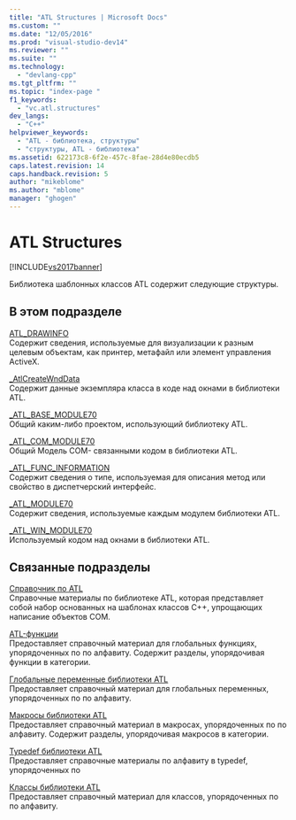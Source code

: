 ```yaml
---
title: "ATL Structures | Microsoft Docs"
ms.custom: ""
ms.date: "12/05/2016"
ms.prod: "visual-studio-dev14"
ms.reviewer: ""
ms.suite: ""
ms.technology: 
  - "devlang-cpp"
ms.tgt_pltfrm: ""
ms.topic: "index-page "
f1_keywords: 
  - "vc.atl.structures"
dev_langs: 
  - "C++"
helpviewer_keywords: 
  - "ATL - библиотека, структуры"
  - "структуры, ATL - библиотека"
ms.assetid: 622173c8-6f2e-457c-8fae-28d4e80ecdb5
caps.latest.revision: 14
caps.handback.revision: 5
author: "mikeblome"
ms.author: "mblome"
manager: "ghogen"
---
```

# ATL Structures
[!INCLUDE[vs2017banner](../../assembler/inline/includes/vs2017banner.md)]

Библиотека шаблонных классов ATL содержит следующие структуры.  
  
## В этом подразделе  
 [ATL\_DRAWINFO](../../atl/reference/atl-drawinfo-structure.md)  
 Содержит сведения, используемые для визуализации к разным целевым объектам, как принтер, метафайл или элемент управления ActiveX.  
  
 [\_AtlCreateWndData](../../atl/reference/atlcreatewnddata-structure.md)  
 Содержит данные экземпляра класса в коде над окнами в библиотеки ATL.  
  
 [\_ATL\_BASE\_MODULE70](../Topic/_ATL_BASE_MODULE70%20Structure.md)  
 Общий каким\-либо проектом, использующий библиотеку ATL.  
  
 [\_ATL\_COM\_MODULE70](../../atl/reference/atl-com-module70-structure.md)  
 Общий Модель COM\- связанными кодом в библиотеки ATL.  
  
 [\_ATL\_FUNC\_INFORMATION](../../atl/reference/atl-func-info-structure.md)  
 Содержит сведения о типе, используемая для описания метод или свойство в диспетчерский интерфейс.  
  
 [\_ATL\_MODULE70](../../atl/reference/atl-module70-structure.md)  
 Содержит сведения, используемые каждым модулем библиотеки ATL.  
  
 [\_ATL\_WIN\_MODULE70](../../atl/reference/atl-win-module70-structure.md)  
 Используемый кодом над окнами в библиотеки ATL.  
  
## Связанные подразделы  
 [Справочник по ATL](../../atl/atl-com-desktop-components.md)  
 Справочные материалы по библиотеке ATL, которая представляет собой набор основанных на шаблонах классов C\+\+, упрощающих написание объектов COM.  
  
 [ATL\-функции](../../atl/reference/atl-functions.md)  
 Предоставляет справочный материал для глобальных функциях, упорядоченных по по алфавиту.  Содержит разделы, упорядочивая функции в категории.  
  
 [Глобальные переменные библиотеки ATL](../Topic/ATL%20Global%20Variables.md)  
 Предоставляет справочный материал для глобальных переменных, упорядоченных по по алфавиту.  
  
 [Макросы библиотеки ATL](../../atl/reference/atl-macros.md)  
 Предоставляет справочный материал в макросах, упорядоченных по по алфавиту.  Содержит разделы, упорядочивая макросов в категории.  
  
 [Typedef библиотеки ATL](../../atl/reference/atl-typedefs.md)  
 Предоставляет справочные материалы по алфавиту в typedef, упорядоченных по  
  
 [Классы библиотеки ATL](../../atl/reference/atl-classes.md)  
 Предоставляет справочный материал для классов, упорядоченных по по алфавиту.